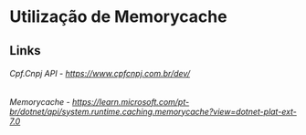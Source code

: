# Utilização de Memorycache

## Links

###### Cpf.Cnpj API - https://www.cpfcnpj.com.br/dev/
###### Memorycache - https://learn.microsoft.com/pt-br/dotnet/api/system.runtime.caching.memorycache?view=dotnet-plat-ext-7.0